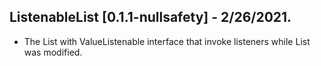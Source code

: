 ## ListenableList [0.1.1-nullsafety] - 2/26/2021.

* The List with ValueListenable interface that invoke listeners while List was modified. 
